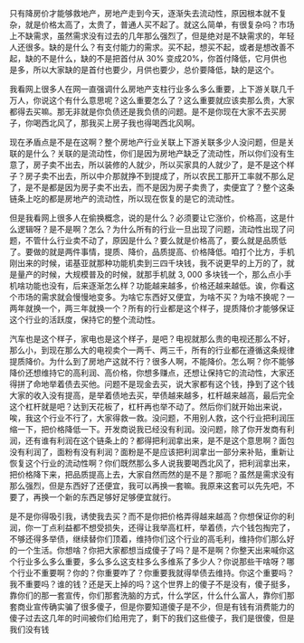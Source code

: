 <p>只有降房价才能够救地产，房地产走到今天，逐渐失去流动性，原因根本就不复杂，就是价格太高了，太贵了，普通人买不起了。就这么简单，有很复杂吗？市场上不缺需求，虽然需求没有过去的几年那么强烈了，但是绝对是不缺需求的，年轻人还很多。缺的是什么？有支付能力的需求。买不起，想买不起，或者是想改善不起，缺的不是什么，缺的不是把首付从 30% 变成20%，你首付降低，它月供也是多，所以大家缺的是首付也要少，月供也要少，总价要降低，缺的是这个。</p>
<p>我看网上很多人在网一直强调什么房地产支柱行业多么多么重要，上下游关联几千万人，你说这个有什么意思呢？这么重要怎么了？这么重要就应该卖那么贵，大家都得去买嘛。那无非就是你负债还是我负债的问题。是不是你现在大家不去买房子，你喝西北风了，那我买上房子我也得喝西北风啊。</p>
现在矛盾点是不是在这啊？整个房地产行业关联上下游关联多少人没问题，但是关联的是什么？关联的是流动性，你们是因为房地产缺乏了流动性，所以你们没有生意了，房子卖不出去，所以装修的人就少，所以买家具的人就少了，是不是这个样子？房子卖不出去，所以中介那就挣不到提成了，所以农民工那开工率就不那么足了，是不是都是因为房子卖不出去，而不是因为房子卖贵了，卖便宜了？整个这条链条上吃的都是房地产的流动性，所以现在恢复的是它的流动性。</p>
<p>但是我看网上很多人在偷换概念，说的是什么？必须要让它涨价，价格高，这是什么逻辑呀？是不是啊？怎么？为什么所有的行业一旦出现了问题，流动性出现了问题，不管什么行业卖不动了，原因是什么？要么就是价格高了，要么就是品质低了。要做的就是两件事情，提质、降价，品质提高、价格降低。咱打个比方，手机刚出来的时候，诺基亚就那种功能机卖到三四千块钱，我不说更早的上万的了，就是量产的时候，大规模普及的时候，就那手机就 3, 000 多块钱一个，那么点小手机啥功能也没有，后来逐渐怎么样？功能越来越多，价格还越来越低。诶，你看这个市场的需求就会慢慢地变多。为啥它东西好又便宜，为啥不买？为啥不换呢？一两年就换一个，两三年就换一个？所有的行业都是这个样子，提质降价才能够保证这个行业的活跃度，保持它的整个流动性。</p>
<p>汽车也是这个样子，家电也是这个样子，是吧？电视就那么贵的电视还那么不好，那么小，到现在那么大的电视卖个一两千、两三千，所有的行业都在遵循这条规律提质降价。为什么到了房地产这就不行？很多人啊，不能降价。怎么啊？你不能够降价还想维持它的高利润、高价格，你想多赚点，还想让保持它的流动性，大家还得拼了命地举着债去买他。问题不是现金去买，说大家都有这个钱，挣到了这个钱大家的收入没有提高，是举着债地去买，举债越来越多，杠杆越来越高，最后完全这个杠杆就是吧？达到天花板了，杠杆再也举不动了。然后你们就开始出来说，唉，我这个行业不行了，大家得救一救。没问题，不用别人救，这个行业把利润压缩一下，把价格降低一下。开发商说我已经没有利润。没问题，除了你开发商有利润，还有谁有利润在这个链条上的？都得把利润拿出来，是不是这个意思啊？面包没有利润了，面粉有没有利润？面粉是不是应该把利润拿出一部分来补贴，重新让恢复这个行业的流动性啊？你们既然那么多人说我要喝西北风了，把利润拿出来，把价格降下来，把品质提高上去，大家自然而然的是不是？那呃？虽然是需求没有那么强烈，但是东西好了还便宜，我可以再换一套嘛。我原来这套可以先先吧，不要了，再换一个新的东西足够好足够便宜就行。<p>
<p>是不是你得吸引我，诱使我去买？而不是你把价格弄得越来越高？你想保证你的利润，你一丁点利益都不想受损失，还得让我举高杠杆，举着债，六个钱包掏完了，不够还得多举债，继续替你们顶着，维持你们这个行业的高毛利，维持你们那么好的一个生活。你想啥？你把大家都想当成傻子了吗？是不是啊？你整天出来喊你这个行业多么多么重要，多么多么这支柱多么多维系了多少人？你说那些干啥呀？哪个行业不重要啊？你的？你重要咋了？你重要我就得举债去维持。你这个重要吗？我不重要吗？谁的钱？还是天上掉的吗？这个世界上的傻子不是没有，傻子挺多，靠你们的那一套宣传，你们那套洗脑的方式，什么学区，什么什么富人，靠你们那套商业宣传确实骗了很多傻子，但是你要知道傻子是不少，但是有钱有消费能力的傻子过去这几年的时间被你们给用完了，剩下的我们这些傻子，我们是很傻，但是我们没有钱</p>